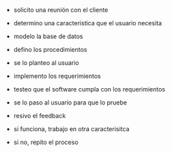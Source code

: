 - solicito una reunión con el cliente
- determino una caracteristica que el usuario necesita
- modelo la base de datos
- defino los procedimientos
- se lo planteo al usuario

- implemento los requerimientos
- testeo que el software cumpla con los requerimientos

- se lo paso al usuario para que lo pruebe
- resivo el feedback

- si funciona, trabajo en otra caracterisitca
- si no, repito el proceso
